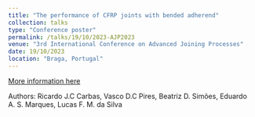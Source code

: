 ```yaml
---
title: "The performance of CFRP joints with bended adherend"
collection: talks
type: "Conference poster"
permalink: /talks/19/10/2023-AJP2023
venue: "3rd International Conference on Advanced Joining Processes"
date: 19/10/2023
location: "Braga, Portugal"
---
```


[More information here](https://www.fe.up.pt/ajp/2023/)

Authors: Ricardo J.C Carbas, Vasco D.C Pires, Beatriz D. Simões, Eduardo A. S. Marques, Lucas F. M. da Silva 
